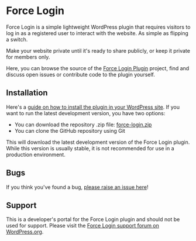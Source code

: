 # Force Login #

Force Login is a simple lightweight WordPress plugin that requires visitors to log in as a registered user to interact with the website. As simple as flipping a switch.

Make your website private until it's ready to share publicly, or keep it private for members only.

Here, you can browse the source of the [Force Login Plugin](https://wordpress.org/plugins/wp-force-login/) project, find and discuss open issues or contribute code to the plugin yourself.

Installation
------------

Here's a [guide on how to install the plugin in your WordPress site](https://wordpress.org/plugins/wp-force-login/installation/).
If you want to run the latest development version, you have two options:

* You can download the repository .zip file: [force-login.zip](https://github.com/kevinvess/wp-force-login/archive/master.zip)
* You can clone the GitHub repository using Git

This will download the latest development version of the Force Login plugin. While this version is usually stable,
it is not recommended for use in a production environment.

Bugs
----

If you think you've found a bug, [please raise an issue here](https://github.com/kevinvess/wp-force-login/issues?state=open)!

Support
-------
This is a developer's portal for the Force Login plugin and should not be used for support. Please visit the
[Force Login support forum on WordPress.org](https://wordpress.org/support/plugin/wp-force-login).